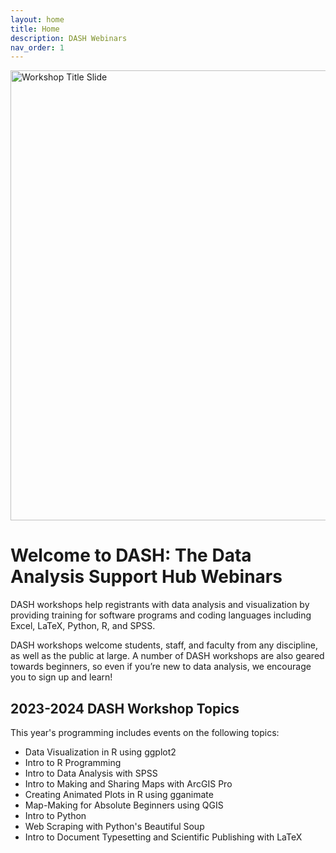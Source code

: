 ```yaml
---
layout: home
title: Home
description: DASH Webinars
nav_order: 1
---
```


<img src="assets/img/DASH Series.png" alt="Workshop Title Slide" width="720">

# Welcome to DASH: The Data Analysis Support Hub Webinars

DASH workshops help registrants with data analysis and visualization by providing training for software programs and coding languages including Excel, LaTeX, Python, R, and SPSS.

DASH workshops welcome students, staff, and faculty from any discipline, as well as the public at large. A number of DASH workshops are also geared towards beginners, so even if you’re new to data analysis, we encourage you to sign up and learn!

## 2023-2024 DASH Workshop Topics
This year's programming includes events on the following topics:
- Data Visualization in R using ggplot2
- Intro to R Programming
- Intro to Data Analysis with SPSS
- Intro to Making and Sharing Maps with ArcGIS Pro
- Creating Animated Plots in R using gganimate
- Map-Making for Absolute Beginners using QGIS
- Intro to Python
- Web Scraping with Python's Beautiful Soup
- Intro to Document Typesetting and Scientific Publishing with LaTeX
